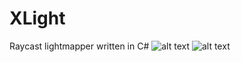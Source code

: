# XLight
 Raycast lightmapper written in C#
![alt text](https://psv4.userapi.com/c237331/u432128479/docs/d54/e405ce530943/screen1.png?extra=KIR8sVLqyInNRcffGJSqHz2Fv6Mm8qWnIHi6fN5r10Vivi1WXOAsTHeMYBe8QcRhN-i2Mg6_I_Keua_7VcGkaUhITfZicPvw2qjwV_-c_LG0MOLHGeJopg7uuRJsgOVMSPZ7ECfI6PYB3Ef0dC2QiLFM0w)
![alt text](https://disk.yandex.ru/i/wQfVDjiM4A2taA)
